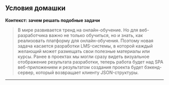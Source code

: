 ## Условия домашки

**Контекст: зачем решать подобные задачи**

> В мире развивается тренд на онлайн-обучение. Но для веб-разработчика важно не только обучиться,
но и знать, как реализовать платформу для онлайн-обучения. Поэтому новая задача касается разработки LMS-системы, 
в которой каждый желающий может размещать свои полезные материалы или курсы.
Ранее в проектах мы могли сразу видеть визуальное отображение результата разработки, 
теперь работа будет над SPA веб-приложением и результатом создания проекта будет бэкенд-сервер, 
который возвращает клиенту JSON-структуры.

---
